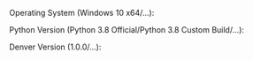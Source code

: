 Operating System (Windows 10 x64/...):

Python Version (Python 3.8 Official/Python 3.8 Custom Build/...):

Denver Version (1.0.0/...):

<!--- Describe Your Issue Here -->
